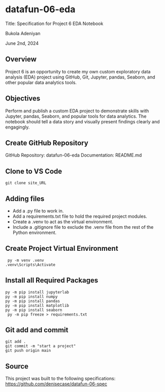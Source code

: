 # datafun-06-eda

Title: Specification for Project 6 EDA Notebook
	
 Bukola Adeniyan
 
 June 2nd, 2024

 ## Overview
Project 6 is an opportunity to create my own custom exploratory data analysis (EDA) project using GitHub, 
Git, Jupyter, pandas, Seaborn, and other popular data analytics tools.

## Objectives
Perform and publish a custom EDA project to demonstrate skills with Jupyter, pandas, Seaborn, and popular tools for data analytics. 
The notebook should tell a data story and visually present findings clearly and engagingly.

## Create GitHub Repository
 GitHub Repository: datafun-06-eda
 Documentation: README.md

 ## Clone to VS Code 
```
git clone site_URL
```
## Adding files 
- Add a .py file to work in.
- Add a requirements.txt file to hold the required project modules.
- Create a .venv to act as the virtual environment.
- Include a .gitignore file to exclude the .venv file from the rest of the Python environment.

## Create Project Virtual Environment
```
 py -m venv .venv
.venv\Scripts\Activate
```

## Install all Required Packages
```
py -m pip install jupyterlab
py -m pip install numpy
py -m pip install pandas
py -m pip install matplotlib
py -m pip install seaborn
 py -m pip freeze > requirements.txt
```

## Git add and commit
```
git add .
git commit -m "start a project"
git push origin main
```

## Source
This project was built to the following specifications: https://github.com/denisecase/datafun-06-spec







